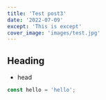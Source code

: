 ```yaml
---
title: 'Test post3'
date: '2022-07-09'
except: 'This is except'
cover_image: 'images/test.jpg'
---
```


## Heading
- head
```javascript
const hello = 'hello';
```